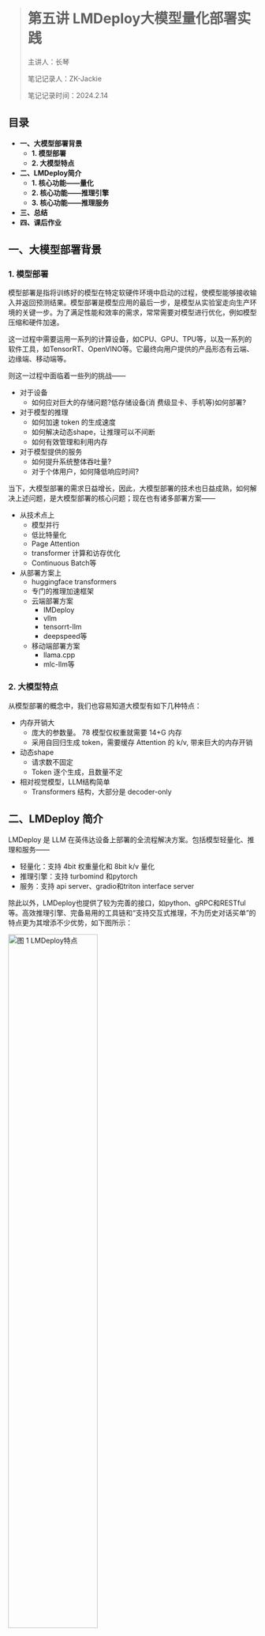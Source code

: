 > # 第五讲 LMDeploy大模型量化部署实践
> <p>主讲人：长琴</p> <p>笔记记录人：ZK-Jackie</p> <p>笔记记录时间：2024.2.14</p>

## 目录
- **一、大模型部署背景**
  - **1. 模型部署**
  - **2. 大模型特点**
- **二、LMDeploy简介**
  - **1. 核心功能——量化**
  - **2. 核心功能——推理引擎**
  - **3. 核心功能——推理服务**
- **三、总结**
- **四、课后作业**


## 一、大模型部署背景

### 1. 模型部署
模型部署是指将训练好的模型在特定软硬件环境中启动的过程，使模型能够接收输入并返回预测结果。模型部署是模型应用的最后一步，是模型从实验室走向生产环境的关键一步。为了满足性能和效率的需求，常常需要对模型进行优化，例如模型压缩和硬件加速。

这一过程中需要运用一系列的计算设备，如CPU、GPU、TPU等，以及一系列的软件工具，如TensorRT、OpenVINO等。它最终向用户提供的产品形态有云端、边缘端、移动端等。

则这一过程中面临着一些列的挑战——
- 对于设备
  - 如何应对巨大的存储问题?低存储设备(消 费级显卡、手机等)如何部署?
- 对于模型的推理
  - 如何加速 token 的生成速度
  - 如何解决动态shape，让推理可以不间断
  - 如何有效管理和利用内存
- 对于模型提供的服务
  - 如何提升系统整体吞吐量?
  - 对于个体用户，如何降低响应时间?

当下，大模型部署的需求日益增长，因此，大模型部署的技术也日益成熟，如何解决上述问题，是大模型部署的核心问题；现在也有诸多部署方案——
- 从技术点上
  - 模型并行
  - 低比特量化
  - Page Attention 
  - transformer 计算和访存优化
  - Continuous Batch等
- 从部署方案上
  - huggingface transformers
  - 专门的推理加速框架
  - 云端部署方案
    - IMDeploy
    - vllm
    - tensorrt-llm
    - deepspeed等
  - 移动端部署方案
    - llama.cpp
    - mlc-llm等

### 2. 大模型特点
从模型部署的概念中，我们也容易知道大模型有如下几种特点：

- 内存开销大
  - 庞大的参数量。 78 模型仅权重就需要 14+G 内存
  - 采用自回归生成 token，需要缓存 Attention 的 k/v, 带来巨大的内存开销
- 动态shape
  - 请求数不固定
  - Token 逐个生成，且数量不定
- 相对视觉模型，LLM结构简单
  - Transformers 结构，大部分是 decoder-only

## 二、LMDeploy 简介
LMDeploy 是 LLM 在英伟达设备上部署的全流程解决方案。包括模型轻量化、推理和服务——
- 轻量化：支持 4bit 权重量化和 8bit k/v 量化
- 推理引擎：支持 turbomind 和pytorch
- 服务：支持 api server、gradio和triton interface server

除此以外，LMDeploy也提供了较为完善的接口，如python、gRPC和RESTful等。高效推理引擎、完备易用的工具链和“支持交互式推理，不为历史对话买单”的特点更为其增添不少优势，如下图所示：

<img src="../assets/internlm_study/05/1.png" alt="图 1 LMDeploy特点" style="width: 60%">

推理是 LMDeploy 的核心竞争力，其性能表现如下图所示：

<img src="../assets/internlm_study/05/2.png" alt="图 2 LMDeploy推理性能" style="width: 60%">

### 1. 核心功能——量化
量化是 LMDeploy 的核心功能之一，其主要目的是为了减小模型的体积，提高模型的推理速度。LMDeploy 是一种 Weight Only 量化的方案，主要是考虑到常见的 LLM 模型是 Decoder Only 架构。推理时大部分时间消耗在逐Token 生成阶段(Decoding 阶段)，是典型的访存密集型场景。

而Weight Only 量化一举多得——
- 4bit Weight Only 量化，将 FP16 的模型权重量化为 INT4，访存量直接降为 FP16 模型的 1/4，大幅降低了访 存成本，提高了 Decoding 的速度。
- 加速的同时还节省了显存，同样的设备能够支持更大的模型以及更长的对话长度。

LMDeploy 使用 MIT HAN LAB 开源的 AWQ 算法，量化为 4bit 模型。推理时，先把 4bit 权重，反量化回 FP16(在 Kernel 内部进行，从Global Memory 读取时仍是 4bit)，依旧使用的是 FP16 计算。

相较于社区使用比较多的 GPTQ 算法，AWQ 的推理速度更快，量化的时间更短，且推理性能更好。根据相关统计研究，相同模型下，AWQ 算法性能明显优于其他算法。

### 2. 核心功能——推理引擎
为了获得更好的推理性能，LMDeploy 使用自研的TurboMind推理引擎，并在性能上作出了大量优化。主要有以下几个特点——
- 持续批处理
  - 请求可以及时加入batch中推理Batch中已经完成推的请求及时退出

大致原理过程如下图所示：

<img src="../assets/internlm_study/05/3.png" alt="图 3 持续批处理" style="width: 60%">

- 有状态的推理
  - 对话 token 被缓存在推理侧用户侧请求无需带上历史对话记录

原理如下图所示：

<img src="../assets/internlm_study/05/4.png" alt="图 4 有状态的推理" style="width: 60%">

- Blocked k/v cache
  - Attention 支持不连续的 k/v block (Paged Attention)

原理如下图所示：

<img src="../assets/internlm_study/05/5.png" alt="图 5 分块的k/v缓存" style="width: 60%">

- 高性能 cuda kernel
  - 采用Flash Attention 2、Split-K decoding和高效的w4a16, kv8 反量化 kernel设计

原理如下图所示：

<img src="../assets/internlm_study/05/6.png" alt="图 6 高性能 cuda kernel" style="width: 60%">

### 3. 核心功能——推理服务
LMDeploy已经预先内置了一定的api接口服务，通过swagger ui可以快速查阅相关接口文档，保持了与市面上主流的大模型api接口的类似性，快速地帮助用户上手调用。

## 三、总结
通过学习本次课程，我对大模型部署背景、挑战以及解决方案有了更深入的了解。我了解到模型部署不仅涉及到模型本身的优化和轻量化，还需要考虑到硬件资源的管理、推理效率的提升以及服务性能的优化等方面。在学习LMDeploy的过程中，我认识到量化、推理引擎和推理服务是大模型部署中的关键环节，而LMDeploy提供了一整套解决方案，能够有效地应对这些挑战。

在完成作业的过程中，我深入了解了LMDeploy的核心功能，包括量化技术、推理引擎设计以及服务接口等方面。通过对这些内容的学习和实践，我对大模型部署的流程和技术有了更清晰的认识，并且提升了自己的技术能力。

未来，我希望能够进一步深入研究大模型部署领域，不断学习和掌握新的技术和方法，为解决实际问题提供更好的解决方案。我也期待能够在团队中应用所学知识，为项目的顺利实施和优化做出贡献。通过不断的学习和实践，我相信我能够在大模型部署领域取得更进一步的进展，并为行业的发展做出自己的贡献。

## [四、课后作业](05_2.md)